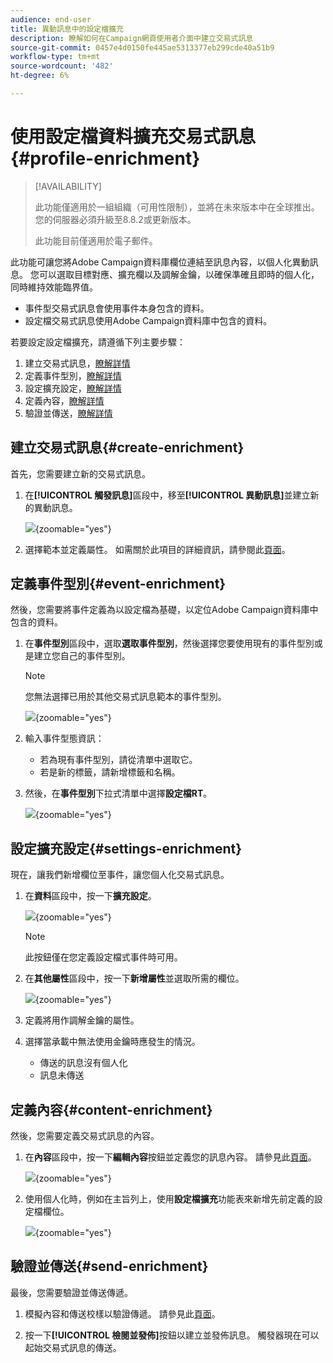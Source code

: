 ```yaml
---
audience: end-user
title: 異動訊息中的設定檔擴充
description: 瞭解如何在Campaign網頁使用者介面中建立交易式訊息
source-git-commit: 0457e4d0150fe445ae5313377eb299cde40a51b9
workflow-type: tm+mt
source-wordcount: '482'
ht-degree: 6%

---
```



# 使用設定檔資料擴充交易式訊息{#profile-enrichment}

>[!AVAILABILITY]
>
>此功能僅適用於一組組織（可用性限制），並將在未來版本中在全球推出。 您的伺服器必須升級至8.8.2或更新版本。
>
>此功能目前僅適用於電子郵件。

此功能可讓您將Adobe Campaign資料庫欄位連結至訊息內容，以個人化異動訊息。 您可以選取目標對應、擴充欄以及調解金鑰，以確保準確且即時的個人化，同時維持效能臨界值。

* 事件型交易式訊息會使用事件本身包含的資料。
* 設定檔交易式訊息使用Adobe Campaign資料庫中包含的資料。

若要設定設定檔擴充，請遵循下列主要步驟：

1. 建立交易式訊息，[瞭解詳情](#create-enrichment)
1. 定義事件型別，[瞭解詳情](#event-enrichment)
1. 設定擴充設定，[瞭解詳情](#settings-enrichment)
1. 定義內容，[瞭解詳情](#content-enrichment)
1. 驗證並傳送，[瞭解詳情](#send-enrichment)

## 建立交易式訊息{#create-enrichment}

首先，您需要建立新的交易式訊息。

1. 在&#x200B;**[!UICONTROL 觸發訊息]**&#x200B;區段中，移至&#x200B;**[!UICONTROL 異動訊息]**&#x200B;並建立新的異動訊息。

   ![](assets/transactional-browse.png){zoomable="yes"}

1. 選擇範本並定義屬性。 如需關於此項目的詳細資訊，請參閱此[頁面](create-transactional.md#transactional-message)。

## 定義事件型別{#event-enrichment}

然後，您需要將事件定義為以設定檔為基礎，以定位Adobe Campaign資料庫中包含的資料。

1. 在&#x200B;**事件型別**&#x200B;區段中，選取&#x200B;**選取事件型別**，然後選擇您要使用現有的事件型別或是建立您自己的事件型別。

   >[!NOTE]
   >
   >您無法選擇已用於其他交易式訊息範本的事件型別。

   ![](assets/profile-enrich.png){zoomable="yes"}

1. 輸入事件型態資訊：

   * 若為現有事件型別，請從清單中選取它。
   * 若是新的標籤，請新增標籤和名稱。

1. 然後，在&#x200B;**事件型別**&#x200B;下拉式清單中選擇&#x200B;**設定檔RT**。

   ![](assets/profile-enrich1.png){zoomable="yes"}

## 設定擴充設定{#settings-enrichment}

現在，讓我們新增欄位至事件，讓您個人化交易式訊息。

1. 在&#x200B;**資料**&#x200B;區段中，按一下&#x200B;**擴充設定**。

   ![](assets/profile-enrich2.png){zoomable="yes"}

   >[!NOTE]
   >
   >此按鈕僅在您定義設定檔式事件時可用。

1. 在&#x200B;**其他屬性**&#x200B;區段中，按一下&#x200B;**新增屬性**&#x200B;並選取所需的欄位。

   ![](assets/profile-enrich3.png){zoomable="yes"}

1. 定義將用作調解金鑰的屬性。

1. 選擇當承載中無法使用金鑰時應發生的情況。

   * 傳送的訊息沒有個人化
   * 訊息未傳送

## 定義內容{#content-enrichment}

然後，您需要定義交易式訊息的內容。

1. 在&#x200B;**內容**&#x200B;區段中，按一下&#x200B;**編輯內容**&#x200B;按鈕並定義您的訊息內容。 請參見此[頁面](create-transactional.md#transactional-content)。

   ![](assets/template-content.png){zoomable="yes"}

1. 使用個人化時，例如在主旨列上，使用&#x200B;**設定檔擴充**&#x200B;功能表來新增先前定義的設定檔欄位。

   ![](assets/profile-enrich4.png){zoomable="yes"}


## 驗證並傳送{#send-enrichment}

最後，您需要驗證並傳送傳遞。

1. 模擬內容和傳送校樣以驗證傳遞。 請參見此[頁面](validate-transactional.md)。

1. 按一下&#x200B;**[!UICONTROL 檢閱並發佈]**&#x200B;按鈕以建立並發佈訊息。 觸發器現在可以起始交易式訊息的傳送。


<!--
When creating the event configuration, select the Profile event targeting dimension (see Creating an event).

Add fields to the event, in order to be able to personalize the transactional message (see Defining the event attributes). You must add at least one field to create an enrichment. You do not need to create other fields such as First name and Last name as you will be able to use personalization fields from the Adobe Campaign database.

Create an enrichment in order to link the event to the Profile resource (see Enriching the event) and select this enrichment as the Targeting enrichment.


IMPORTANT
This step is mandatory for profile-based events.
Preview and publish the event (see Previewing and publishing the event).

When previewing the event, the REST API does not contain an attribute specifying the email address, mobile phone, or push notification specific attributes, as it will be retrieved from the Profile resource.

Once the event has been published, a transactional message linked to the new event is automatically created. In order for the event to trigger sending a transactional message, you must modify and publish the message that was just created…

Integrate the event into your website (see Integrate the event triggering).
-->


